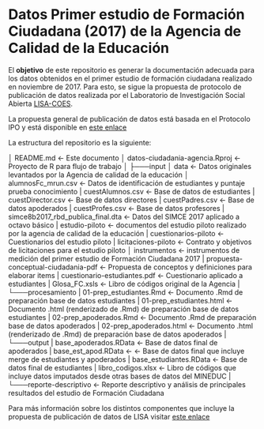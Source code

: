 # Datos Primer estudio de Formación Ciudadana (2017) de la Agencia de Calidad de la Educación

El **objetivo** de este repositorio es generar la documentación adecuada para los datos obtenidos en el primer estudio de formación ciudadana realizado en noviembre de 2017. Para esto, se sigue la propuesta de protocolo de publicación de datos realizada por el Laboratorio de Investigación Social Abierta [LISA-COES](https://lisa-coes.com/).

La propuesta general de publicación de datos está basada en el Protocolo IPO y está disponible en [este enlace](https://lisa-coes.com/ipo-data/)

La estructura del repositorio es la siguiente:

│   README.md <- Este documento
│   datos-ciudadania-agencia.Rproj <- Proyecto de R para flujo de trabajo
│
├───input
│       data <- Datos originales levantados por la Agencia de calidad de la educación
│             alumnosFc_mrun.csv <- Datos de identificación de estudiantes y puntaje prueba conocimiento
|             cuestAlumnos.csv <- Base de datos de estudiantes
|             cuestDirector.csv <- Base de datos directores
|             cuestPadres.csv <- Base de datos apoderados
|             cuestProfes.csv <- Base de datos profesores
|             simce8b2017_rbd_publica_final.dta <- Datos del SIMCE 2017 aplicado a octavo básico
|       estudio-piloto <- documentos del estudio piloto realizado por la agencia de calidad de la educación
|             cuestionarios-piloto <- Cuestionarios del estudio piloto
|             licitaciones-piloto <- Contrato y objetivos de licitaciones para el estudio piloto
│       instrumentos <- instrumentos de medición del primer estudio de Formación Ciudadana 2017
|             propuesta-conceptual-ciudadania-pdf <- Propuesta de conceptos y definiciones para elaborar items
|             cuestionario-estudiantes.pdf <- Cuestionario aplicado a estudiantes
|       Glosa_FC.xsls <- Libro de códigos original de la Agencia
|
└───procesamiento
|       01-prep_estudiantes.Rmd <- Documento .Rmd de preparación base de datos estudiantes
|       01-prep_estudiantes.html <- Documento .html (renderizado de .Rmd) de preparación base de datos estudiantes
|       02-prep_apoderados.Rmd <- Documento .Rmd de preparación base de datos apoderados
|       02-prep_apoderados.html <- Documento .html (renderizado de .Rmd) de preparación base de datos apoderados
|
└───output
|       base_apoderados.RData <- Base de datos final de apoderados
|       base_est_apod.RData <- <- Base de datos final que incluye merge de estudiantes y apoderados
|       base_estudiantes.RData <- Base de datos final de estudiantes
|       libro_codigos.xlsx <- Libro de códigos que incluye datos imputados desde otras bases de datos del MINEDUC
|
└───reporte-descriptivo <- Reporte descriptivo y análisis de principales resultados del estudio de Formación Ciudadana


Para más información sobre los distintos componentes que incluye la propuesta de publicación de datos de LISA visitar [este enlace](https://lisa-coes.com/02componentes/)


